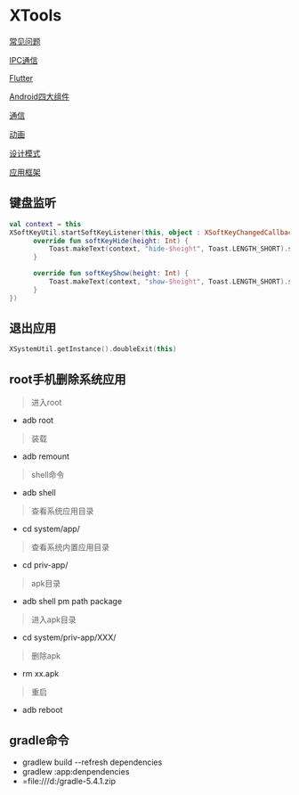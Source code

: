 # XTools
[常见问题](https://github.com/dannycx/XTools/blob/main/QUESTION.md)

[IPC通信](https://github.com/dannycx/XTools/blob/main/notes/IPC.md)

[Flutter](https://github.com/dannycx/XTools/blob/main/notes/flutter/flutter.md)

[Android四大组件](https://github.com/dannycx/XTools/blob/main/notes/component/component.md)

[通信](https://github.com/dannycx/XTools/blob/main/notes/communication/communication.md)

[动画](https://github.com/dannycx/XTools/blob/main/notes/Animation.md)

[设计模式](https://github.com/dannycx/XTools/blob/main/design/design.md)

[应用框架](https://github.com/dannycx/XTools/blob/main/frame/frame.md)

## 键盘监听
```kotlin
val context = this
XSoftKeyUtil.startSoftKeyListener(this, object : XSoftKeyChangedCallback {
      override fun softKeyHide(height: Int) {
          Toast.makeText(context, "hide-$height", Toast.LENGTH_SHORT).show()
      }

      override fun softKeyShow(height: Int) {
          Toast.makeText(context, "show-$height", Toast.LENGTH_SHORT).show()
      }
})
```

## 退出应用
```kotlin
XSystemUtil.getInstance().doubleExit(this)
```

## root手机删除系统应用
> 进入root
+ adb root              

> 装载
+ adb remount

> shell命令
+ adb shell

> 查看系统应用目录
+ cd system/app/

> 查看系统内置应用目录
+ cd priv-app/

> apk目录
+ adb shell pm path package

> 进入apk目录
+ cd system/priv-app/XXX/

> 删除apk
+ rm xx.apk

> 重启
+ adb reboot

## gradle命令
* gradlew build --refresh dependencies
* gradlew :app:denpendencies
* =file:///d:/gradle-5.4.1.zip

